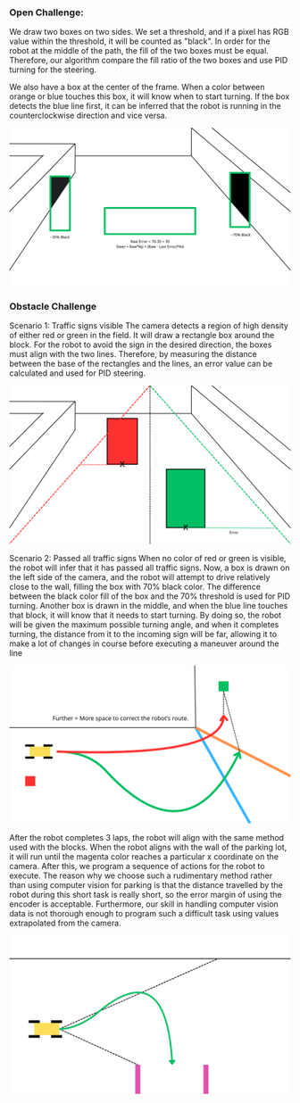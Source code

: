 <h3>Open Challenge:</h3>
    
We draw two boxes on two sides. We set a threshold, and if a pixel has RGB value within the threshold, it will be counted as "black". In order for the robot at the middle of the path, the fill of the two boxes must be equal. Therefore, our algorithm compare the fill ratio of the two boxes and use PID turning for the steering.

We also have a box at the center of the frame. When a color between orange or blue touches this box, it will know when to start turning. If the box detects the blue line first, it can be inferred that the robot is running in the counterclockwise direction and vice versa. 

<p align="center">
  <img src="Images/Open.png" width="600">
</p>

<h3>Obstacle Challenge</h3>

Scenario 1: Traffic signs visible
The camera detects a region of high density of either red or green in the field. It will draw a rectangle box around the block. For the robot to avoid the sign in the desired direction, the boxes must align with the two lines. Therefore, by measuring the distance between the base of the rectangles and the lines, an error value can be calculated and used for PID steering. 

<p align="center">
  <img src="Images/Obstacle.png" width="600">
</p>

Scenario 2: Passed all traffic signs
When no color of red or green is visible, the robot will infer that it has passed all traffic signs.  Now, a box is drawn on the left side of the camera, and the robot will attempt to drive relatively close to the wall, filling the box with 70% black color. The difference between the black color fill of the box and the 70% threshold is used for PID turning. Another box is drawn in the middle, and when the blue line touches that block, it will know that it needs to start turning. By doing so, the robot will be given the maximum possible turning angle, and when it completes turning, the distance from it to the incoming sign will be far, allowing it to make a lot of changes in course before executing a  maneuver around the line

<p align="center">
  <img src="Images/Scenario%202.png" width="600">
</p>


After the robot completes 3 laps, the robot will align with the same method used with the blocks. When the robot aligns with the wall of the parking lot, it will run until the magenta color reaches a particular x coordinate on the camera. After this, we program a sequence of actions for the robot to execute. The reason why we choose such a rudimentary method rather than using computer vision for parking is that the distance travelled by the robot during this short task is really short, so the error margin of using the encoder is acceptable. Furthermore, our skill in handling computer vision data is not thorough enough to program such a difficult task using values extrapolated from the camera.

<p align="center">
  <img src="Images/Parking.png" width="600">
</p>

